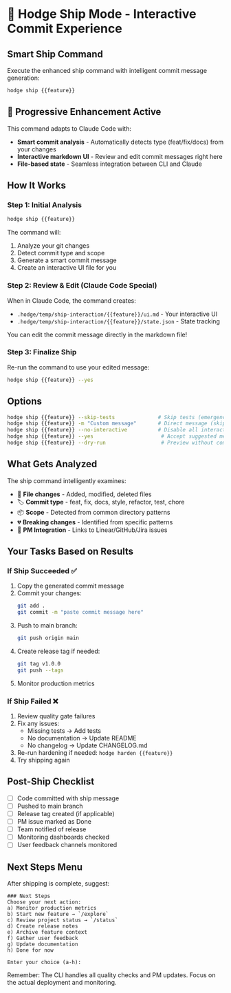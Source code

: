 # 🚀 Hodge Ship Mode - Interactive Commit Experience

## Smart Ship Command
Execute the enhanced ship command with intelligent commit message generation:
```bash
hodge ship {{feature}}
```

## 🎯 Progressive Enhancement Active
This command adapts to Claude Code with:
- **Smart commit analysis** - Automatically detects type (feat/fix/docs) from your changes
- **Interactive markdown UI** - Review and edit commit messages right here
- **File-based state** - Seamless integration between CLI and Claude

## How It Works

### Step 1: Initial Analysis
```bash
hodge ship {{feature}}
```
The command will:
1. Analyze your git changes
2. Detect commit type and scope
3. Generate a smart commit message
4. Create an interactive UI file for you

### Step 2: Review & Edit (Claude Code Special)
When in Claude Code, the command creates:
- `.hodge/temp/ship-interaction/{{feature}}/ui.md` - Your interactive UI
- `.hodge/temp/ship-interaction/{{feature}}/state.json` - State tracking

You can edit the commit message directly in the markdown file!

### Step 3: Finalize Ship
Re-run the command to use your edited message:
```bash
hodge ship {{feature}} --yes
```

## Options
```bash
hodge ship {{feature}} --skip-tests              # Skip tests (emergency only!)
hodge ship {{feature}} -m "Custom message"       # Direct message (skip interaction)
hodge ship {{feature}} --no-interactive          # Disable all interaction
hodge ship {{feature}} --yes                      # Accept suggested message
hodge ship {{feature}} --dry-run                  # Preview without committing
```

## What Gets Analyzed
The ship command intelligently examines:
- 📁 **File changes** - Added, modified, deleted files
- 🏷️ **Commit type** - feat, fix, docs, style, refactor, test, chore
- 📦 **Scope** - Detected from common directory patterns
- 💔 **Breaking changes** - Identified from specific patterns
- 🔗 **PM Integration** - Links to Linear/GitHub/Jira issues

## Your Tasks Based on Results

### If Ship Succeeded ✅
1. Copy the generated commit message
2. Commit your changes:
   ```bash
   git add .
   git commit -m "paste commit message here"
   ```
3. Push to main branch:
   ```bash
   git push origin main
   ```
4. Create release tag if needed:
   ```bash
   git tag v1.0.0
   git push --tags
   ```
5. Monitor production metrics

### If Ship Failed ❌
1. Review quality gate failures
2. Fix any issues:
   - Missing tests → Add tests
   - No documentation → Update README
   - No changelog → Update CHANGELOG.md
3. Re-run hardening if needed: `hodge harden {{feature}}`
4. Try shipping again

## Post-Ship Checklist
- [ ] Code committed with ship message
- [ ] Pushed to main branch
- [ ] Release tag created (if applicable)
- [ ] PM issue marked as Done
- [ ] Team notified of release
- [ ] Monitoring dashboards checked
- [ ] User feedback channels monitored

## Next Steps Menu
After shipping is complete, suggest:
```
### Next Steps
Choose your next action:
a) Monitor production metrics
b) Start new feature → `/explore`
c) Review project status → `/status`
d) Create release notes
e) Archive feature context
f) Gather user feedback
g) Update documentation
h) Done for now

Enter your choice (a-h):
```

Remember: The CLI handles all quality checks and PM updates. Focus on the actual deployment and monitoring.